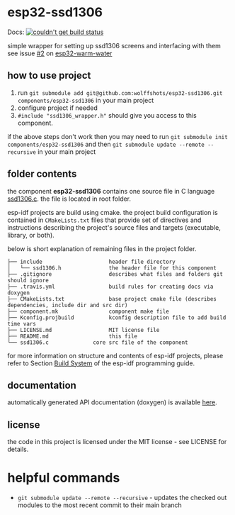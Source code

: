 # esp32-ssd1306
Docs: [![couldn't get build status](https://api.travis-ci.com/wolffshots/esp32-ssd1306.svg?branch=main "Current doc build status")](https://wolffshots.github.io/esp32-ssd1306/index.html)

simple wrapper for setting up ssd1306 screens and interfacing with them
see issue [#2](https://github.com/wolffshots/esp32-warm-water/issues/2) on [esp32-warm-water](https://github.com/wolffshots/esp32-warm-water/)

## how to use project

1. run ```git submodule add git@github.com:wolffshots/esp32-ssd1306.git components/esp32-ssd1306``` in your main project
2. configure project if needed
3. ```#include "ssd1306_wrapper.h"``` should give you access to this component.

if the above steps don't work then you may need to run ```git submodule init components/esp32-ssd1306``` 
and then ```git submodule update --remote --recursive``` in your main project

## folder contents

the component **esp32-ssd1306** contains one source file in C language [ssd1306.c](ssd1306.c). the file is located in root folder.

esp-idf projects are build using cmake. the project build configuration is contained in `CMakeLists.txt` files that provide set of directives and instructions describing the project's source files and targets (executable, library, or both). 

below is short explanation of remaining files in the project folder.

```
├── include                     header file directory
│   └── ssd1306.h               the header file for this component
├── .gitignore                  describes what files and folders git should ignore
├── .travis.yml                 build rules for creating docs via doxygen
├── CMakeLists.txt              base project cmake file (describes dependencies, include dir and src dir)
├── component.mk                component make file
├── Kconfig.projbuild           kconfig description file to add build time vars
├── LICENSE.md                  MIT license file
├── README.md                   this file
└── ssd1306.c              core src file of the component
```

for more information on structure and contents of esp-idf projects, please refer to Section [Build System](https://docs.espressif.com/projects/esp-idf/en/latest/esp32/api-guides/build-system.html) of the esp-idf programming guide.

## documentation

automatically generated API documentation (doxygen) is available [here](https://wolffshots.github.io/esp32-ssd1306/index.html).

## license

the code in this project is licensed under the MIT license - see LICENSE for details.

# helpful commands
- ```git submodule update --remote --recursive``` - updates the checked out modules to the most recent commit to their main branch
